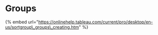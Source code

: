 # Groups

{% embed url="https://onlinehelp.tableau.com/current/pro/desktop/en-us/sortgroup\_groups\_creating.htm" %}

